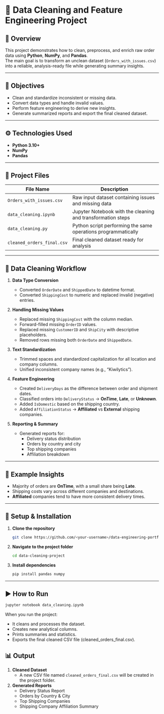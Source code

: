 # 🧹 Data Cleaning and Feature Engineering Project

## 📘 Overview
This project demonstrates how to clean, preprocess, and enrich raw order data using **Python**, **NumPy**, and **Pandas**.  
The main goal is to transform an unclean dataset (`Orders_with_issues.csv`) into a reliable, analysis-ready file while generating summary insights.

---

## 🧠 Objectives
- Clean and standardize inconsistent or missing data.
- Convert data types and handle invalid values.
- Perform feature engineering to derive new insights.
- Generate summarized reports and export the final cleaned dataset.

---

## ⚙️ Technologies Used
- **Python 3.10+**
- **NumPy**
- **Pandas**

---

## 📂 Project Files
| File Name | Description |
|------------|-------------|
| `Orders_with_issues.csv` | Raw input dataset containing issues and missing data |
| `data_cleaning.ipynb` | Jupyter Notebook with the cleaning and transformation steps |
| `data_cleaning.py` | Python script performing the same operations programmatically |
| `cleaned_orders_final.csv` | Final cleaned dataset ready for analysis |

---

## 🧩 Data Cleaning Workflow

1. **Data Type Conversion**
   - Converted `OrderDate` and `ShippedDate` to datetime format.
   - Converted `ShippingCost` to numeric and replaced invalid (negative) entries.

2. **Handling Missing Values**
   - Replaced missing `ShippingCost` with the column median.
   - Forward-filled missing `OrderID` values.
   - Replaced missing `CustomerID` and `ShipCity` with descriptive placeholders.
   - Removed rows missing both `OrderDate` and `ShippedDate`.

3. **Text Standardization**
   - Trimmed spaces and standardized capitalization for all location and company columns.
   - Unified inconsistent company names (e.g., “Kiwilytics”).

4. **Feature Engineering**
   - Created `DeliveryDays` as the difference between order and shipment dates.
   - Classified orders into `DeliveryStatus` → **OnTime**, **Late**, or **Unknown**.
   - Added `IsDomestic` based on the shipping country.
   - Added `AffiliationStatus` → **Affiliated** vs **External** shipping companies.

5. **Reporting & Summary**
   - Generated reports for:
     - Delivery status distribution
     - Orders by country and city
     - Top shipping companies
     - Affiliation breakdown

---

## 🧾 Example Insights
- Majority of orders are **OnTime**, with a small share being **Late**.
- Shipping costs vary across different companies and destinations.
- **Affiliated** companies tend to have more consistent delivery times.

---

## 🧱 Setup & Installation

1. **Clone the repository**
   ```bash
   git clone https://github.com/<your-username>/data-engineering-portfolio.git
   
2. **Navigate to the project folder**
   ```bash
   cd data-cleaning-project

3. **Install dependencies**
   ```bash
   pip install pandas numpy

---

## ▶️ How to Run
```bash
jupyter notebook data_cleaning.ipynb
```
When you run the project:
  - It cleans and processes the dataset.
  - Creates new analytical columns.
  - Prints summaries and statistics.
  - Exports the final cleaned CSV file (cleaned_orders_final.csv).

## 📊 Output

1. **Cleaned Dataset**
   - A new CSV file named `cleaned_orders_final.csv` will be created in the project folder.
2. **Generated Reports**
   - Delivery Status Report
   - Orders by Country & City
   - Top Shipping Companies
   - Shipping Company Affiliation Summary




